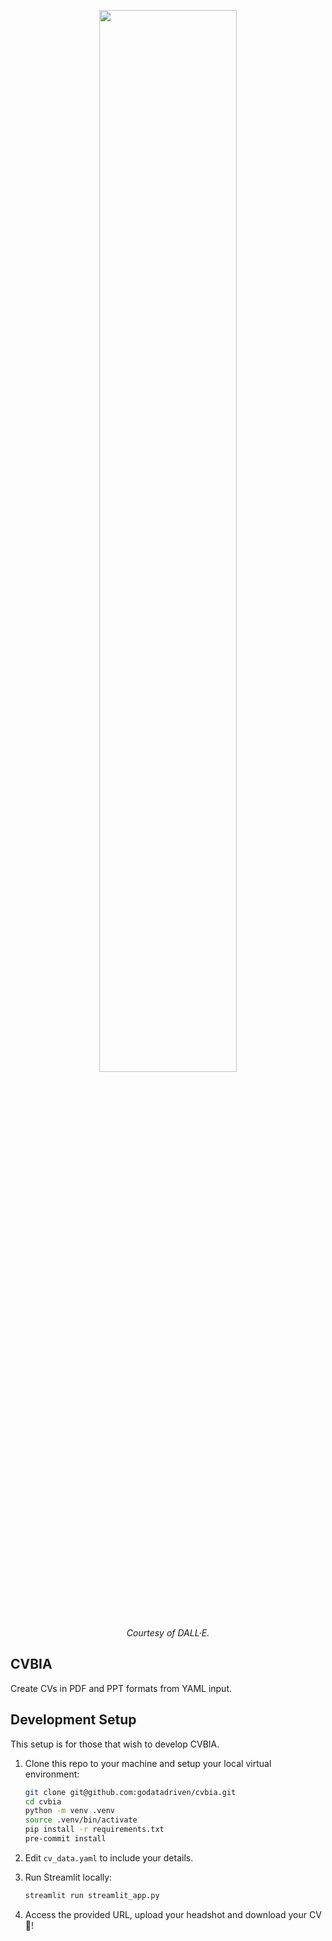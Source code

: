 <p align="center">
    <img align="center" src="./images/repo_image.png" width="66%">
</p>
<div align="center">
    <font><em>Courtesy of DALL·E.</em></font>
</div>

## CVBIA

Create CVs in PDF and PPT formats from YAML input.

## Development Setup

This setup is for those that wish to develop CVBIA.

1. Clone this repo to your machine and setup your local virtual environment:

    ```bash
    git clone git@github.com:godatadriven/cvbia.git
    cd cvbia
    python -m venv .venv
    source .venv/bin/activate
    pip install -r requirements.txt
    pre-commit install
    ```

1. Edit `cv_data.yaml` to include your details.

1. Run Streamlit locally:

    ```bash
    streamlit run streamlit_app.py
    ```

1. Access the provided URL, upload your headshot and download your CV 🎉!
